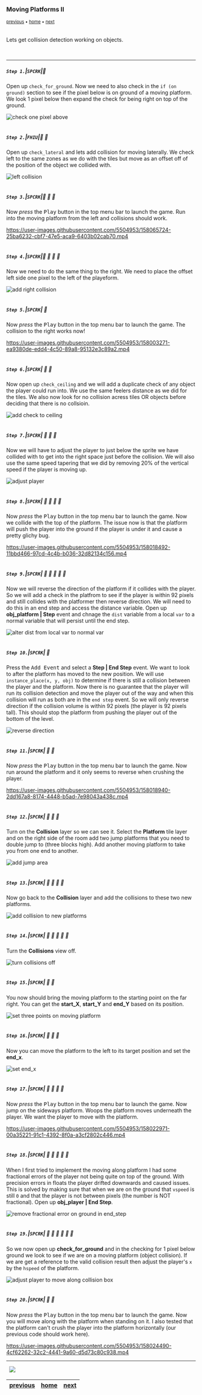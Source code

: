 <img src="https://via.placeholder.com/1000x4/45D7CA/45D7CA" alt="drawing" height="4px"/>

### Moving Platforms II

<sub>[previous](../moving-platforms/README.md#user-content-moving-platforms) • [home](../README.md#user-content-gms2-top-down-shooter) • [next](../ground-hazards/README.md#user-content-ground-hazards)</sub>

<img src="https://via.placeholder.com/1000x4/45D7CA/45D7CA" alt="drawing" height="4px"/>

Lets get collision detection working on objects.

<br>

---


##### `Step 1.`\|`SPCRK`|:small_blue_diamond:

 Open up `check_for_ground`. Now we need to also check in the `if (on ground)` section to see if the pixel below is on ground of a moving platform.  We look 1 pixel below then expand the check for being right on top of the ground.

![check one pixel above](images/checkBelow.png)

<img src="https://via.placeholder.com/500x2/45D7CA/45D7CA" alt="drawing" height="2px" alt = ""/>

##### `Step 2.`\|`FHIU`|:small_blue_diamond: :small_blue_diamond: 

Open up `check_lateral` and lets add collision for moving laterally.  We check left to the same zones as we do with the tiles but move as an offset off of the position of the object we collided with.

![left collision](images/checkLateral.png)

<img src="https://via.placeholder.com/500x2/45D7CA/45D7CA" alt="drawing" height="2px" alt = ""/>

##### `Step 3.`\|`SPCRK`|:small_blue_diamond: :small_blue_diamond: :small_blue_diamond:

Now *press* the <kbd>Play</kbd> button in the top menu bar to launch the game. Run into the moving platform from the left and collisions should work.

https://user-images.githubusercontent.com/5504953/158065724-25ba6232-cbf7-47e5-aca9-6403b02cab70.mp4

<img src="https://via.placeholder.com/500x2/45D7CA/45D7CA" alt="drawing" height="2px" alt = ""/>

##### `Step 4.`\|`SPCRK`|:small_blue_diamond: :small_blue_diamond: :small_blue_diamond: :small_blue_diamond:

Now we need to do the same thing to the right.  We need to place the offset left side one pixel to the left of the playeform.

![add right collision](images/adjustToRight.png)

<img src="https://via.placeholder.com/500x2/45D7CA/45D7CA" alt="drawing" height="2px" alt = ""/>

##### `Step 5.`\|`SPCRK`| :small_orange_diamond:

Now *press* the <kbd>Play</kbd> button in the top menu bar to launch the game. The collision to the right works now!

https://user-images.githubusercontent.com/5504953/158003271-ea9380de-edd4-4c50-89a8-95132e3c89a2.mp4

<img src="https://via.placeholder.com/500x2/45D7CA/45D7CA" alt="drawing" height="2px" alt = ""/>

##### `Step 6.`\|`SPCRK`| :small_orange_diamond: :small_blue_diamond:

Now open up `check_ceiling` and we will add a duplicate check of any object the player could run into. We use the same feelers distance as we did for the tiles.  We also now look for no collision acress tiles OR objects before deciding that there is no collsioin.

![add check to ceiling](images/checkCeiling.png)

<img src="https://via.placeholder.com/500x2/45D7CA/45D7CA" alt="drawing" height="2px" alt = ""/>

##### `Step 7.`\|`SPCRK`| :small_orange_diamond: :small_blue_diamond: :small_blue_diamond:

Now we will have to adjust the player to just below the sprite we have collided with to get into the right space just before the collision.  We will also use the same speed tapering that we did by removing 20% of the vertical speed if the player is moving up.

![adjust player](images/checkForObjCol.png)

<img src="https://via.placeholder.com/500x2/45D7CA/45D7CA" alt="drawing" height="2px" alt = ""/>

##### `Step 8.`\|`SPCRK`| :small_orange_diamond: :small_blue_diamond: :small_blue_diamond: :small_blue_diamond:

Now *press* the <kbd>Play</kbd> button in the top menu bar to launch the game. Now we collide with the top of the platform.  The issue now is that the platform will push the player into the ground if the player is under it and cause a pretty glichy bug.

https://user-images.githubusercontent.com/5504953/158018492-11bbd466-97cd-4c4b-b036-32d82134c156.mp4

<img src="https://via.placeholder.com/500x2/45D7CA/45D7CA" alt="drawing" height="2px" alt = ""/>

##### `Step 9.`\|`SPCRK`| :small_orange_diamond: :small_blue_diamond: :small_blue_diamond: :small_blue_diamond: :small_blue_diamond:

Now we will reverse the direction of the platform if it collides with the player.  So we will add a check in the platfrom to see if the player is within 92 pixels and still collides with the platformer then reverse direction.  We will need to do this in an end step and access the distance variable.  Open up **obj_platform | Step** event and chnage the `dist` variable from a local `var` to a normal variable that will persist until the end step.

![alter dist from local var to normal var](images/alterDist.png)

<img src="https://via.placeholder.com/500x2/45D7CA/45D7CA" alt="drawing" height="2px" alt = ""/>

##### `Step 10.`\|`SPCRK`| :large_blue_diamond:

Press the <kbd>Add Event</kbd> and select a **Step | End Step** event. We want to look to after the platform has moved to the new position.  We will use `instance_place(x, y, obj)` to determine if there is still a collision between the player and the platform.  Now there is no guarantee that the player will run its collision detection and move the player out of the way and when this collision will run as both are in the `end step` event. So we will only reverse direction if the collision volume is within 92 pixels (the player is 92 pixels tall).  This should stop the platform from pushing the player out of the bottom of the level.

![reverse direction](images/endStepPlatform.png)

<img src="https://via.placeholder.com/500x2/45D7CA/45D7CA" alt="drawing" height="2px" alt = ""/>

##### `Step 11.`\|`SPCRK`| :large_blue_diamond: :small_blue_diamond: 

Now *press* the <kbd>Play</kbd> button in the top menu bar to launch the game. Now run around the platform and it only seems to reverse when crushing the player.

https://user-images.githubusercontent.com/5504953/158018940-2dd167a8-8174-4448-b5ad-7e98043a438c.mp4

<img src="https://via.placeholder.com/500x2/45D7CA/45D7CA" alt="drawing" height="2px" alt = ""/>


##### `Step 12.`\|`SPCRK`| :large_blue_diamond: :small_blue_diamond: :small_blue_diamond: 

Turn on the **Collision** layer so we can see it.  Select the **Platform** tile layer and on the right side of the room add two jump platforms that you need to double jump to (three blocks high).  Add another moving platform to take you from one end to another.

![add jump area](images/jumpArea.png)

<img src="https://via.placeholder.com/500x2/45D7CA/45D7CA" alt="drawing" height="2px" alt = ""/>

##### `Step 13.`\|`SPCRK`| :large_blue_diamond: :small_blue_diamond: :small_blue_diamond:  :small_blue_diamond: 

Now go back to the **Collision** layer and add the collisions to these two new platforms.

![add collision to new platforms](images/addCollisions.png)

<img src="https://via.placeholder.com/500x2/45D7CA/45D7CA" alt="drawing" height="2px" alt = ""/>

##### `Step 14.`\|`SPCRK`| :large_blue_diamond: :small_blue_diamond: :small_blue_diamond: :small_blue_diamond:  :small_blue_diamond: 

Turn the **Collisions** view off.

![turn collisions off](images/viewOff.png)

<img src="https://via.placeholder.com/500x2/45D7CA/45D7CA" alt="drawing" height="2px" alt = ""/>

##### `Step 15.`\|`SPCRK`| :large_blue_diamond: :small_orange_diamond: 

You now should bring the moving platform to the starting point on the far right.  You can get the **start_X**, **start_Y** and **end_Y** based on its position.

![set three points on moving platform](images/changeStartEnd.png)

<img src="https://via.placeholder.com/500x2/45D7CA/45D7CA" alt="drawing" height="2px" alt = ""/>

##### `Step 16.`\|`SPCRK`| :large_blue_diamond: :small_orange_diamond:   :small_blue_diamond: 

Now you can move the platform to the left to its target position and set the **end_x**.

![set end_x](images/setEndX.png)

<img src="https://via.placeholder.com/500x2/45D7CA/45D7CA" alt="drawing" height="2px" alt = ""/>

##### `Step 17.`\|`SPCRK`| :large_blue_diamond: :small_orange_diamond: :small_blue_diamond: :small_blue_diamond:

Now *press* the <kbd>Play</kbd> button in the top menu bar to launch the game. Now jump on the sideways platform.  Woops the platform moves underneath the player.  We want the player to move with the platform.

https://user-images.githubusercontent.com/5504953/158022971-00a35221-91c1-4392-8f0a-a3cf2802c446.mp4

<img src="https://via.placeholder.com/500x2/45D7CA/45D7CA" alt="drawing" height="2px" alt = ""/>

##### `Step 18.`\|`SPCRK`| :large_blue_diamond: :small_orange_diamond: :small_blue_diamond: :small_blue_diamond: :small_blue_diamond:

When I first tried to implement the moving along platform I had some fractional errors of the player not being quite on top of the ground.  With precision errors in floats the player drifted downwards and caused issues.  This is solved by making sure that when we are on the ground that `vspeed` is still `0` and that the player is not between pixels (the number is NOT fractional).  Open up **obj_player | End Step**.

![remove fractional error on ground in end_step](images/fractionalError.png)

<img src="https://via.placeholder.com/500x2/45D7CA/45D7CA" alt="drawing" height="2px" alt = ""/>

##### `Step 19.`\|`SPCRK`| :large_blue_diamond: :small_orange_diamond: :small_blue_diamond: :small_blue_diamond: :small_blue_diamond: :small_blue_diamond:

So we now open up **check_for_ground** and in the checking for 1 pixel below ground we look to see if we are on a moving platform (object collision).  If we are get a reference to the valid collision result then adjust the player's `x` by the `hspeed` of the platform.

![adjust player to move along collision box](images/moveAlongGround.png)

<img src="https://via.placeholder.com/500x2/45D7CA/45D7CA" alt="drawing" height="2px" alt = ""/>

##### `Step 20.`\|`SPCRK`| :large_blue_diamond: :large_blue_diamond:

Now *press* the <kbd>Play</kbd> button in the top menu bar to launch the game. Now you will move along with the platform when standing on it.  I also tested that the platform can't crush the player into the platform horizontally (our previous code should work here).

https://user-images.githubusercontent.com/5504953/158024490-4cf62262-32c2-4441-9a60-d5d73c80c938.mp4

___


<img src="https://via.placeholder.com/1000x4/dba81a/dba81a" alt="drawing" height="4px" alt = ""/>

<img src="https://via.placeholder.com/1000x100/45D7CA/000000/?text=Next Up - Ground Damage">

<img src="https://via.placeholder.com/1000x4/dba81a/dba81a" alt="drawing" height="4px" alt = ""/>

| [previous](../moving-platforms/README.md#user-content-moving-platforms)| [home](../README.md#user-content-gms2-top-down-shooter) | [next](../ground-hazards/README.md#user-content-ground-hazards)|
|---|---|---|
